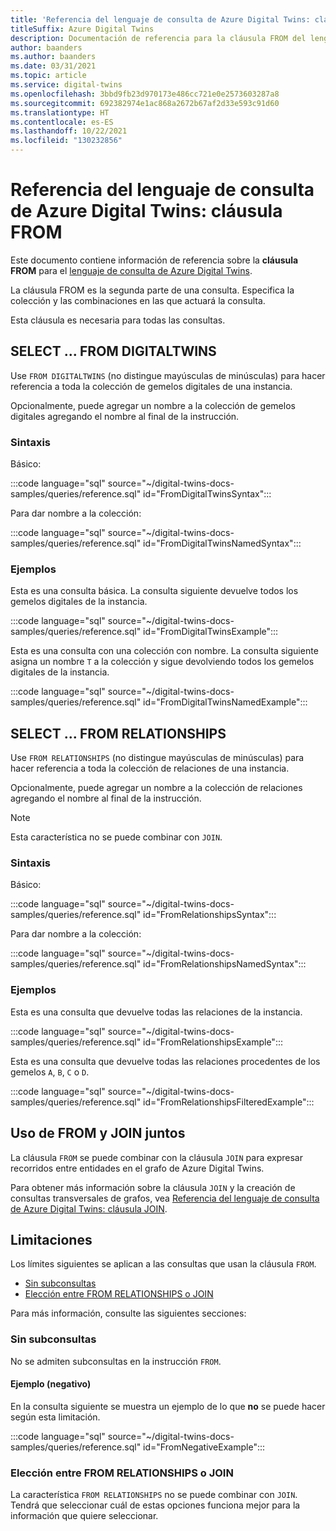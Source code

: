 ```yaml
---
title: 'Referencia del lenguaje de consulta de Azure Digital Twins: cláusula FROM'
titleSuffix: Azure Digital Twins
description: Documentación de referencia para la cláusula FROM del lenguaje de consulta de Azure Digital Twins
author: baanders
ms.author: baanders
ms.date: 03/31/2021
ms.topic: article
ms.service: digital-twins
ms.openlocfilehash: 3bbd9fb23d970173e486cc721e0e2573603287a8
ms.sourcegitcommit: 692382974e1ac868a2672b67af2d33e593c91d60
ms.translationtype: HT
ms.contentlocale: es-ES
ms.lasthandoff: 10/22/2021
ms.locfileid: "130232856"
---
```

# <a name="azure-digital-twins-query-language-reference-from-clause"></a>Referencia del lenguaje de consulta de Azure Digital Twins: cláusula FROM

Este documento contiene información de referencia sobre la **cláusula FROM** para el [lenguaje de consulta de Azure Digital Twins](concepts-query-language.md).

La cláusula FROM es la segunda parte de una consulta. Especifica la colección y las combinaciones en las que actuará la consulta.

Esta cláusula es necesaria para todas las consultas.

## <a name="select--from-digitaltwins"></a>SELECT ... FROM DIGITALTWINS

Use `FROM DIGITALTWINS` (no distingue mayúsculas de minúsculas) para hacer referencia a toda la colección de gemelos digitales de una instancia.

Opcionalmente, puede agregar un nombre a la colección de gemelos digitales agregando el nombre al final de la instrucción.

### <a name="syntax"></a>Sintaxis

Básico:

:::code language="sql" source="~/digital-twins-docs-samples/queries/reference.sql" id="FromDigitalTwinsSyntax":::

Para dar nombre a la colección:

:::code language="sql" source="~/digital-twins-docs-samples/queries/reference.sql" id="FromDigitalTwinsNamedSyntax":::

### <a name="examples"></a>Ejemplos

Esta es una consulta básica. La consulta siguiente devuelve todos los gemelos digitales de la instancia. 

:::code language="sql" source="~/digital-twins-docs-samples/queries/reference.sql" id="FromDigitalTwinsExample":::

Esta es una consulta con una colección con nombre. La consulta siguiente asigna un nombre `T` a la colección y sigue devolviendo todos los gemelos digitales de la instancia.

:::code language="sql" source="~/digital-twins-docs-samples/queries/reference.sql" id="FromDigitalTwinsNamedExample":::

## <a name="select--from-relationships"></a>SELECT ... FROM RELATIONSHIPS

Use `FROM RELATIONSHIPS` (no distingue mayúsculas de minúsculas) para hacer referencia a toda la colección de relaciones de una instancia.

Opcionalmente, puede agregar un nombre a la colección de relaciones agregando el nombre al final de la instrucción.

>[!NOTE]
> Esta característica no se puede combinar con `JOIN`.

### <a name="syntax"></a>Sintaxis

Básico:

:::code language="sql" source="~/digital-twins-docs-samples/queries/reference.sql" id="FromRelationshipsSyntax":::

Para dar nombre a la colección:

:::code language="sql" source="~/digital-twins-docs-samples/queries/reference.sql" id="FromRelationshipsNamedSyntax":::

### <a name="examples"></a>Ejemplos

Esta es una consulta que devuelve todas las relaciones de la instancia. 

:::code language="sql" source="~/digital-twins-docs-samples/queries/reference.sql" id="FromRelationshipsExample":::

Esta es una consulta que devuelve todas las relaciones procedentes de los gemelos `A`, `B`, `C` o `D`.

:::code language="sql" source="~/digital-twins-docs-samples/queries/reference.sql" id="FromRelationshipsFilteredExample":::

## <a name="using-from-and-join-together"></a>Uso de FROM y JOIN juntos

La cláusula `FROM` se puede combinar con la cláusula `JOIN` para expresar recorridos entre entidades en el grafo de Azure Digital Twins.

Para obtener más información sobre la cláusula `JOIN` y la creación de consultas transversales de grafos, vea [Referencia del lenguaje de consulta de Azure Digital Twins: cláusula JOIN](reference-query-clause-join.md).

## <a name="limitations"></a>Limitaciones

Los límites siguientes se aplican a las consultas que usan la cláusula `FROM`.
* [Sin subconsultas](#no-subqueries)
* [Elección entre FROM RELATIONSHIPS o JOIN](#choose-from-relationships-or-join)

Para más información, consulte las siguientes secciones:

### <a name="no-subqueries"></a>Sin subconsultas

No se admiten subconsultas en la instrucción `FROM`.

#### <a name="example-negative"></a>Ejemplo (negativo)

En la consulta siguiente se muestra un ejemplo de lo que **no** se puede hacer según esta limitación.

:::code language="sql" source="~/digital-twins-docs-samples/queries/reference.sql" id="FromNegativeExample":::

### <a name="choose-from-relationships-or-join"></a>Elección entre FROM RELATIONSHIPS o JOIN

La característica `FROM RELATIONSHIPS` no se puede combinar con `JOIN`. Tendrá que seleccionar cuál de estas opciones funciona mejor para la información que quiere seleccionar.


